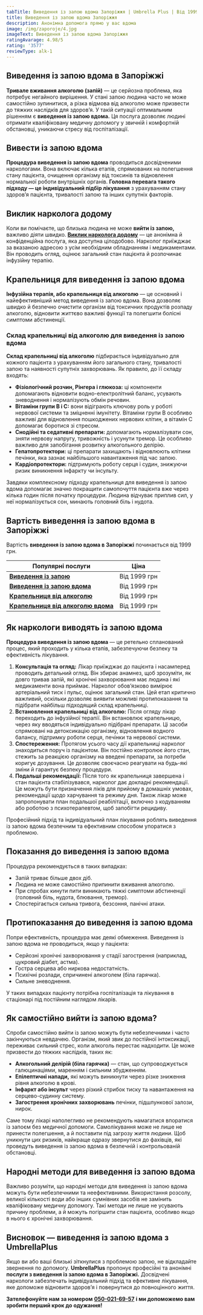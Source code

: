 ```yaml
---
tabTitle: Виведення із запою вдома Запоріжжя | Umbrella Plus | Від 1999 грн
title: Виведення із запою вдома Запоріжжя
description: Анонімна допомога прямо у вас вдома
image: /img/zaporoje/4.jpg
imageText: Виведення із запою вдома Запоріжжя
ratingAvarage: 4.98/5
rating: '3577'
reviewType: alk-1
---
```


## Виведення із запою вдома в Запоріжжі

**Тривале вживання алкоголю (запій)** — це серйозна проблема, яка потребує негайного вирішення. У стані запою людина часто не може самостійно зупинитися, а різка відмова від алкоголю може призвести до тяжких наслідків для здоров’я. У такій ситуації оптимальним рішенням є **виведення із запою вдома.** Ця послуга дозволяє людині отримати кваліфіковану медичну допомогу у звичній і комфортній обстановці, уникаючи стресу від госпіталізації.

## Вивести із запою вдома

**Процедура виведення із запою вдома** проводиться досвідченими наркологами. Вона включає кілька етапів, спрямованих на полегшення стану пацієнта, очищення організму від токсинів та відновлення нормальної роботи внутрішніх органів. **Головна перевага такого підходу — це індивідуальний підбір лікування** з урахуванням стану здоров’я пацієнта, тривалості запою та інших супутніх факторів.

## Виклик нарколога додому

Коли ви помічаєте, що близька людина не може **вийти із запою,** важливо діяти швидко. **[Виклик нарколога додому](https://umbrella-plus.com.ua/uk/zaporozie/narcolog-na-dom-zaporoje-ua/)** — це анонімна й конфіденційна послуга, яка доступна цілодобово. Нарколог приїжджає за вказаною адресою з усім необхідним обладнанням і медикаментами. Він проводить огляд, оцінює загальний стан пацієнта й розпочинає інфузійну терапію.

## Крапельниця для виведення із запою вдома

**Інфузійна терапія, або крапельниця від алкоголю** — це основний і найефективніший метод виведення із запою вдома. Вона дозволяє швидко й безпечно очистити організм від токсичних продуктів розпаду алкоголю, відновити життєво важливі функції та полегшити болісні симптоми абстиненції.

### Склад крапельниці від алкоголю для виведення із запою вдома

**Склад крапельниці від алкоголю** підбирається індивідуально для кожного пацієнта з урахуванням його загального стану, тривалості запою та наявності супутніх захворювань. Як правило, до її складу входять:

* **Фізіологічний розчин, Рінгера і глюкоза:** ці компоненти допомагають відновити водно-електролітний баланс, усувають зневоднення і нормалізують обмін речовин.
* **Вітаміни групи В і С:** вони відіграють ключову роль у роботі нервової системи та зміцненні імунітету. Вітаміни групи В особливо важливі для відновлення пошкоджених нервових клітин, а вітамін С допомагає боротися зі стресом.
* **Снодійні та седативні препарати:** допомагають нормалізувати сон, зняти нервову напругу, тривожність і усунути тремор. Це особливо важливо для запобігання розвитку алкогольного делірію.
* **Гепатопротектори:** ці препарати захищають і відновлюють клітини печінки, яка зазнає найбільшого навантаження під час запою.
* **Кардіопротектори:** підтримують роботу серця і судин, знижуючи ризик виникнення інфаркту чи інсульту.

Завдяки комплексному підходу крапельниця для виведення із запою вдома допомагає значно покращити самопочуття пацієнта вже через кілька годин після початку процедури. Людина відчуває приплив сил, у неї нормалізується сон, минають головний біль і нудота.

## Вартість виведення із запою вдома в Запоріжжі

Вартість **виведення із запою вдома в Запоріжжі** починається від 1999 грн.

| Популярні послуги                                                                 | Ціна         |
| --------------------------------------------------------------------------------- | ------------ |
| **[Виведення із запою](vivod-iz-zapoia-zaparoje-ua)**                             | Від 1999 грн |
| **[Виведення із запою вдома](Vivod-iz-zapoia-na-domy-zaporozhye-ua)**             | Від 1999 грн |
| **[Крапельниця від алкоголю](kapelnica_ot_alkogola_zaporozhye-ua)**               | Від 1999 грн |
| **[Крапельниця від алкоголю вдома](Kapelnica_ot_alkogola_na_domy_zaporozhye-ua)** | Від 1999 грн |

## Як наркологи виводять із запою вдома

**Процедура виведення із запою вдома** — це ретельно спланований процес, який проходить у кілька етапів, забезпечуючи безпеку та ефективність лікування.

1. **Консультація та огляд:** Лікар приїжджає до пацієнта і насамперед проводить детальний огляд. Він збирає анамнез, щоб зрозуміти, як довго тривав запій, які хронічні захворювання має людина і які медикаменти вона приймає. Нарколог обов’язково вимірює артеріальний тиск і пульс, оцінює загальний стан. Цей етап критично важливий, оскільки дозволяє виявити можливі протипоказання та підібрати найбільш підходящий склад крапельниці.
2. **Встановлення крапельниці від алкоголю:** Після огляду лікар переходить до інфузійної терапії. Він встановлює крапельницю, через яку вводяться індивідуально підібрані препарати. Ці засоби спрямовані на детоксикацію організму, відновлення водного балансу, підтримку роботи серця, печінки та нервової системи.
3. **Спостереження:** Протягом усього часу дії крапельниці нарколог знаходиться поруч із пацієнтом. Він постійно контролює його стан, стежить за реакцією організму на введені препарати, за потреби коригує дозування. Це дозволяє своєчасно реагувати на будь-які зміни й гарантує безпеку процедури.
4. **Подальші рекомендації:** Після того як крапельниця завершена і стан пацієнта стабілізувався, нарколог дає докладні рекомендації. Це можуть бути призначення ліків для прийому в домашніх умовах, рекомендації щодо харчування та режиму дня. Також лікар може запропонувати план подальшої реабілітації, включно з кодуванням або роботою з психотерапевтом, щоб запобігти рецидиву.

Професійний підхід та індивідуальний план лікування роблять виведення із запою вдома безпечним та ефективним способом упоратися з проблемою.

## Показання до виведення із запою вдома

Процедура рекомендується в таких випадках:

* Запій триває більше двох діб.
* Людина не може самостійно припинити вживання алкоголю.
* При спробах кинути пити виникають тяжкі симптоми абстиненції (головний біль, нудота, блювання, тремор).
* Спостерігається сильна тривога, безсоння, панічні атаки.

## Протипоказання до виведення із запою вдома

Попри ефективність, процедура має деякі обмеження. Виведення із запою вдома не проводиться, якщо у пацієнта:

* Серйозні хронічні захворювання у стадії загострення (наприклад, цукровий діабет, астма).
* Гостра серцева або ниркова недостатність.
* Психічні розлади, спричинені алкоголем (біла гарячка).
* Сильне зневоднення.

У таких випадках пацієнту потрібна госпіталізація та лікування в стаціонарі під постійним наглядом лікарів.

## Як самостійно вийти із запою вдома?

Спроби самостійно вийти із запою можуть бути небезпечними і часто закінчуються невдачею. Організм, який звик до постійної інтоксикації, переживає сильний стрес, коли алкоголь перестає надходити. Це може призвести до тяжких наслідків, таких як:

* **Алкогольний делірій (біла гарячка)** — стан, що супроводжується галюцинаціями, маренням і сильним збудженням.
* **Епілептичні напади,** які можуть виникнути через різке зниження рівня алкоголю в крові.
* **Інфаркт або інсульт** через різкий стрибок тиску та навантаження на серцево-судинну систему.
* **Загострення хронічних захворювань** печінки, підшлункової залози, нирок.

Саме тому лікарі наполегливо не рекомендують намагатися впоратися із запоєм без медичної допомоги. Самолікування може не лише не принести полегшення, а й поставити під загрозу життя людини. Щоб уникнути цих ризиків, найкраще одразу звернутися до фахівців, які проведуть виведення із запою вдома в безпечній і контрольованій обстановці.

## Народні методи для виведення із запою вдома

Важливо розуміти, що народні методи для виведення із запою вдома можуть бути небезпечними та неефективними. Використання розсолу, великої кількості води або інших сумнівних засобів не замінить кваліфіковану медичну допомогу. Такі методи не лише не усувають причину проблеми, а й можуть погіршити стан пацієнта, особливо якщо в нього є хронічні захворювання.

## Висновок — виведення із запою вдома з UmbrellaPlus

Якщо ви або ваші близькі зіткнулися з проблемою запою, не відкладайте звернення по допомогу. **UmbrellaPlus** пропонує професійні та анонімні **послуги з виведення із запою вдома в Запоріжжі.** Досвідчені наркологи забезпечать індивідуальний підхід та ефективне лікування, яке допоможе відновити здоров’я і повернутися до повноцінного життя.

**Зателефонуйте нам за номером** **[050-021-69-57](tel:0500216957)** **і ми допоможемо вам зробити перший крок до одужання!**
